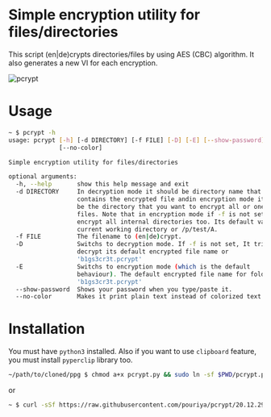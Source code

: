 # Simple encryption utility for files/directories
This script (en|de)crypts directories/files by using AES (CBC) algorithm. It also generates a new VI for each encryption.

![pcrypt](https://user-images.githubusercontent.com/20663776/103262540-788a3400-49ba-11eb-9f6d-4f3db347d78c.png)


# Usage
```sh
~ $ pcrypt -h
usage: pcrypt [-h] [-d DIRECTORY] [-f FILE] [-D] [-E] [--show-password]
              [--no-color]

Simple encryption utility for files/directories

optional arguments:
  -h, --help       show this help message and exit
  -d DIRECTORY     In decryption mode it should be directory name that
                   contains the encrypted file andin encryption mode it should
                   be the directory that you want to encrypt all or one of its
                   files. Note that in encryption mode if -f is not set, it
                   encrypt all internal directories too. Its default value is
                   current working directory or /p/test/A.
  -f FILE          The filename to (en|de)crypt.
  -D               Switchs to decryption mode. If -f is not set, It tries to
                   decrypt its default encrypted file name or
                   'b1gs3cr3t.pcrypt'
  -E               Switchs to encryption mode (which is the default
                   behaviour). The default encrypted file name for folders is
                   'b1gs3cr3t.pcrypt'
  --show-password  Shows your password when you type/paste it.
  --no-color       Makes it print plain text instead of colorized text.
```

# Installation
You must have `python3` installed. Also if you want to use `clipboard` feature, you must install `pyperclip` library too.  
```sh
~/path/to/cloned/ppg $ chmod a+x pcrypt.py && sudo ln -sf $PWD/pcrypt.py /usr/local/bin/pcrypt
```
or
```sh
~ $ curl -sSf https://raw.githubusercontent.com/pouriya/pcrypt/20.12.29/pcrypt.py > pcrypt && chmod a+x pcrypt && sudo cp pcrypt /usr/local/bin/pcrypt
```
